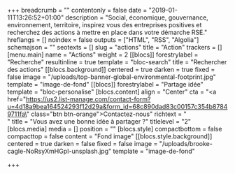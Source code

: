 +++
breadcrumb = ""
contentonly = false
date = "2019-01-11T13:26:52+01:00"
description = "Social, économique, gouvernance, environnement, territoire, inspirez vous des entreprises positives et recherchez des actions à mettre en place dans votre démarche RSE."
hreflangs = []
noindex = false
outputs = ["HTML", "RSS", "Algolia"]
schemajson = ""
seotexts = []
slug = "actions"
title = "Action"
trackers = []
[menu.main]
name = "Actions"
weight = 2
[[blocs]]
forestrylabel = "Recherche"
resultinline = true
template = "bloc-search"
title = "Rechercher des actions"
[[blocs.background]]
centered = true
darken = true
fixed = false
image = "/uploads/top-banner-global-environmental-footprint.jpg"
template = "image-de-fond"
[[blocs]]
forestrylabel = "Partage idée"
template = "bloc-personalise"
[blocs.content]
align = "Center"
cta = "<a href=\"https://us2.list-manage.com/contact-form?u=4d18a9bea164524293f12d29a&form_id=68c890dad83c00157c354b87849711fa\" class=\"btn btn-orange\">Contactez-nous</a>"
richtext = "<br/>"
title = "Vous avez une bonne idée à partager ?"
titlelevel = "2"
[blocs.media]
media = []
position = ""
[blocs.style]
compactbottom = false
compacttop = false
content = "Fond image"
[[blocs.style.background]]
centered = true
darken = false
fixed = false
image = "/uploads/brooke-cagle-NoRsyXmHGpI-unsplash.jpg"
template = "image-de-fond"

+++
